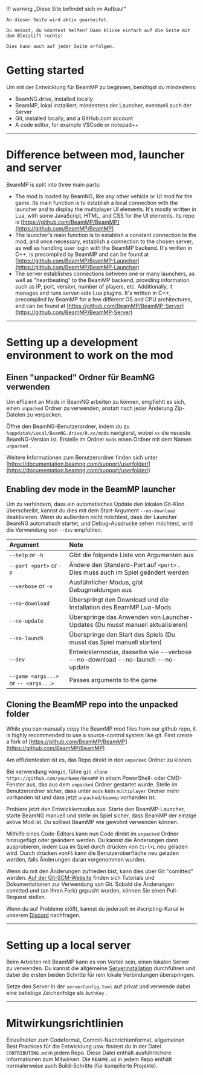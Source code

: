 !!! warning „Diese Site befindet sich im Aufbau!“

```
An dieser Seite wird aktiv gearbeitet.

Du meinst, du könntest helfen? Dann klicke einfach auf die Seite mit dem Bleistift rechts!

Dies kann auch auf jeder Seite erfolgen.
```

# Getting started

Um mit der Entwicklung für BeamMP zu beginnen, benötigst du mindestens:

- BeamNG.drive, installed locally
- BeamMP, lokal installiert; mindestens der Launcher, eventuell auch der Server
- Git, installed locally, and a GitHub.com account
- A code editor, for example VSCode or notepad++

---

# Difference between mod, launcher and server

BeamMP is split into three main parts:

- The mod is loaded by BeamNG, like any other vehicle or UI mod for the game. Its main function is to establish a local connection with the launcher and to display the multiplayer UI elements. It's mostly written in Lua, with some JavaScript, HTML, and CSS for the UI elements. Its repo is [https://github.com/BeamMP/BeamMP](https://github.com/BeamMP/BeamMP)
- The launcher's main function is to establish a constant connection to the mod, and once necessary, establish a connection to the chosen server, as well as handling user login with the BeamMP backend. It's written in C++, is precompiled by BeamMP and can be found at [https://github.com/BeamMP/BeamMP-Launcher](https://github.com/BeamMP/BeamMP-Launcher)
- The server establishes connections between one or many launchers, as well as "heartbeating" to the BeamMP backend, providing information such as IP, port, version, number of players, etc. Additionally, it manages and runs server-side Lua plugins. It's written in C++, precompiled by BeamMP for a few different OS and CPU architectures, and can be found at [https://github.com/BeamMP/BeamMP-Server](https://github.com/BeamMP/BeamMP-Server)

---

# Setting up a development environment to work on the mod

## Einen "unpacked" Ordner für BeamNG verwenden

Um effizient an Mods in BeamNG arbeiten zu können, empfiehlt es sich, einen `unpacked` Ordner zu verwenden, anstatt nach jeder Änderung Zip-Dateien zu verpacken.

Öffne den BeamNG-Benutzerordner, indem du zu `%appdata%/Local/BeamNG.drive/0.xx/mods` navigierst, wobei `xx` die neueste BeamNG-Version ist. Erstelle im Ordner `mods` einen Ordner mit dem Namen `unpacked` .

Weitere Informationen zum Benutzerordner finden sich unter [https://documentation.beamng.com/support/userfolder/](https://documentation.beamng.com/support/userfolder/)

## Enabling dev mode in the BeamMP launcher

Um zu verhindern, dass ein automatisches Update den lokalen Git-Klon überschreibt, kannst du dies mit dem Start-Argument `--no-download` deaktivieren. Wenn du außerdem nicht möchtest, dass der Launcher BeamNG automatisch startet, und Debug-Ausdrucke sehen möchtest, wird die Verwendung von `--dev` empfohlen.

Argument | Note
:-- | :--
`--help` or `-h` | Gibt die folgende Liste von Argumenten aus
`--port <port>` or `-p` | Ändere den Standard-Port auf `<port>` . Dies muss auch im Spiel geändert werden
`--verbose` or `-v` | Ausführlicher Modus, gibt Debugmeldungen aus
`--no-download` | Überspringt den Download und die Installation des BeamMP Lua-Mods
`--no-update` | Überspringe das Anwenden von Launcher-Updates (Du musst manuell aktualisieren)
`--no-launch` | Überspringe den Start des Spiels (Du musst das Spiel manuell starten)
`--dev` | Entwicklermodus, dasselbe wie --verbose --no-download --no-launch --no-update
`--game <args...>` or `-- <args...>` | Passes arguments to the game

## Cloning the BeamMP repo into the unpacked folder

While you can manually copy the BeamMP mod files from our github repo, it is highly recommended to use a source-control system like git. First create a fork of [https://github.com/BeamMP/BeamMP](https://github.com/BeamMP/BeamMP)

Am effizientesten ist es, das Repo direkt in den `unpacked` Ordner zu klonen.

Bei verwendung von`git`, führe `git clone https://github.com/yourName/BeamMP` in einem PowerShell- oder CMD-Fenster aus, das aus dem `unpacked` Ordner gestartet wurde. Stelle im Benutzerordner sicher, dass unter `mods` kein `multiplayer` Ordner mehr vorhanden ist und dass jetzt `unpacked/beammp` vorhanden ist.

Probiere jetzt den Entwicklermodus aus. Starte den BeamMP-Launcher, starte BeamNG manuell und stelle im Spiel sicher, dass BeamMP der einzige aktive Mod ist. Du solltest BeamMP wie gewohnt verwenden können.

Mithilfe eines Code-Editors kann nun Code direkt im `unpacked` Ordner hinzugefügt oder geändern werden. Du kannst die Änderungen dann ausprobieren, indem Lua im Spiel durch drücken von `Ctrl+L` neu geladen wird. Durch drücken von`F5` kann die Benutzeroberfläche neu geladen werden, falls Änderungen daran vorgenommen wurden.

Wenn du mit den Änderungen zufrieden bist, kann dies über Git "comitted" werden. [Auf der Git-SCM-Website](https://git-scm.com/doc) finden sich Tutorials und Dokumentationen zur Verwendung von Git. Sobald die Änderungen comitted und (an Ihren Fork) gepusht wurden, können Sie einen Pull-Request stellen.

Wenn du auf Probleme stößt, kannst du jederzeit im #scripting-Kanal in unserem [Discord](https://discord.gg/beammp) nachfragen.

---

# Setting up a local server

Beim Arbeiten mit BeamMP kann es von Vorteil sein, einen lokalen Server zu verwenden. Du kannst die allgemeine [Serverinstallation](../../server/create-a-server.md) durchführen und dabei die ersten beiden Schritte für rein lokale Verbindungen überspringen.

Setze den Server in der `serverConfig.toml` auf privat und verwende dabei eine beliebige Zeichenfolge als `AuthKey` .

---

# Mitwirkungsrichtlinien

Einzelheiten zum Codeformat, Commit-Nachrichtenformat, allgemeinen Best Practices für die Entwicklung usw. findest du in der Datei `CONTRIBUTING.md` in jedem Repo. Diese Datei enthält ausführlichere Informationen zum Mitwirken. Die `README.md` in jedem Repo enthält normalerweise auch Build-Schritte (für kompilierte Projekte).
